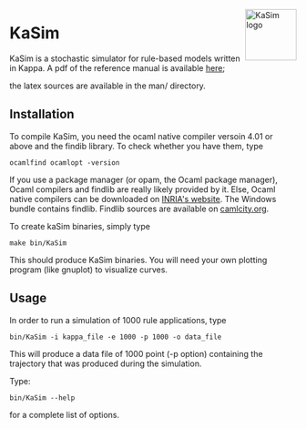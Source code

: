 <img
src="https://rawgithub.com/Kappa-Dev/KaSim/master/man/img/KaSim-Logo.svg"
alt="KaSim logo" title="Stochastic Kappa Simulator" align="right" height="90"/>
# KaSim

KaSim is a stochastic simulator for rule-based models written in Kappa. A pdf of
the reference manual is available
[here](https://github.com/Kappa-Dev/KaSim/releases);

the latex sources are available in the man/ directory.

## Installation

To compile KaSim, you need the ocaml native compiler versoin 4.01 or
above and the findib library. To check whether you have them, type

`ocamlfind ocamlopt -version`

If you use a package manager (or opam, the Ocaml package manager), Ocaml
compilers and findlib are really likely provided by it. Else, Ocaml native
compilers can be downloaded on [INRIA's website](http://caml.inria.fr/). The
Windows bundle contains findlib. Findlib sources are available on
[camlcity.org](http://projects.camlcity.org/projects/findlib.html).

To create kaSim binaries, simply type

`make bin/KaSim`

This should produce KaSim binaries. You will need your own plotting program
(like gnuplot) to visualize curves.

## Usage

In order to run a simulation of 1000 rule applications, type

`bin/KaSim -i kappa_file -e 1000 -p 1000 -o data_file`

This will produce a data file of 1000 point (-p option) containing the
trajectory that was produced during the simulation.

Type:

`bin/KaSim --help`

for a complete list of options.
